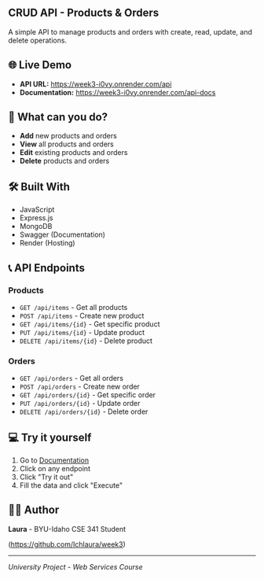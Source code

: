 ## CRUD API - Products & Orders

A simple API to manage products and orders with create, read, update, and delete operations.

## 🌐 Live Demo
- **API URL:** https://week3-i0vy.onrender.com/api
- **Documentation:** https://week3-i0vy.onrender.com/api-docs

## 🚀 What can you do?
- **Add** new products and orders
- **View** all products and orders  
- **Edit** existing products and orders
- **Delete** products and orders

## 🛠 Built With
- JavaScript
- Express.js
- MongoDB
- Swagger (Documentation)
- Render (Hosting)

## 📞 API Endpoints

### Products
- `GET /api/items` - Get all products
- `POST /api/items` - Create new product
- `GET /api/items/{id}` - Get specific product
- `PUT /api/items/{id}` - Update product
- `DELETE /api/items/{id}` - Delete product

### Orders
- `GET /api/orders` - Get all orders
- `POST /api/orders` - Create new order
- `GET /api/orders/{id}` - Get specific order
- `PUT /api/orders/{id}` - Update order
- `DELETE /api/orders/{id}` - Delete order

## 💻 Try it yourself

1. Go to [Documentation](https://week3-i0vy.onrender.com/api-docs)
2. Click on any endpoint
3. Click "Try it out"
4. Fill the data and click "Execute"

## 👩‍💻 Author
**Laura** - BYU-Idaho CSE 341 Student

(https://github.com/Ichlaura/week3)

---
*University Project - Web Services Course*
